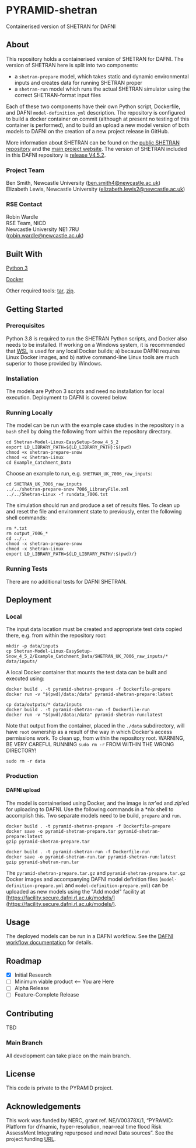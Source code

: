# PYRAMID-shetran
Containerised version of SHETRAN for DAFNI

## About
This repository holds a containerised version of SHETRAN for DAFNI. The version of SHETRAN here is split into two components:

- a `shetran-prepare` model, which takes static and dynamic environmental inputs and creates data for running SHETRAN proper
- a `shetran-run` model which runs the actual SHETRAN simulator using the correct SHETRAN-format input files

Each of these two components have their own Python script, Dockerfile, and DAFNI `model-definition.yml` description. The repository is configured to build a docker container on commit (although at present no testing of this container is performed), and to build an upload a new model version of both models to DAFNI on the creation of a new project release in GitHub.

More information about SHETRAN can be found on the [public SHETRAN repository](https://github.com/nclwater/Shetran-public) and the [main project website](https://research.ncl.ac.uk/shetran/). The version of SHETRAN included in this DAFNI repository is [release V4.5.2](https://github.com/nclwater/Shetran-public/releases/tag/V4.5.2).

### Project Team
Ben Smith, Newcastle University  ([ben.smith4@newcastle.ac.uk](mailto:ben.smith4@newcastle.ac.uk))  
Elizabeth Lewis, Newcastle University  ([elizabeth.lewis2@newcastle.ac.uk](mailto:elizabeth.lewis2@newcastle.ac.uk))  

### RSE Contact
Robin Wardle  
RSE Team, NICD  
Newcastle University NE1 7RU  
([robin.wardle@newcastle.ac.uk](mailto:robin.wardle@newcastle.ac.uk))  

## Built With
[Python 3](https://www.python.org/)

[Docker](https://www.docker.com)  

Other required tools: [tar](https://www.unix.com/man-page/linux/1/tar/), [zip](https://www.unix.com/man-page/linux/1/gzip/).

## Getting Started

### Prerequisites
Python 3.8 is required to run the SHETRAN Python scripts, and Docker also needs to be installed. If working on a Windows system, it is recommended that [WSL](https://learn.microsoft.com/en-us/windows/wsl/install) is used for any local Docker builds; a) because DAFNI requires Linux Docker images, and b) native command-line Linux tools are much superior to those provided by Windows.

### Installation
The models are Python 3 scripts and need no installation for local execution. Deployment to DAFNI is covered below.

### Running Locally
The model can be run with the example case studies in the repository in a `bash` shell by doing the following from within the repository directory.

```
cd Shetran-Model-Linux-EasySetup-Snow_4_5_2
export LD_LIBRARY_PATH=${LD_LIBRARY_PATH}:$(pwd)
chmod +x shetran-prepare-snow
chmod +x Shetran-Linux
cd Example_Catchment_Data
```
Choose an example to run, e.g. `SHETRAN_UK_7006_raw_inputs`:
```
cd SHETRAN_UK_7006_raw_inputs
../../shetran-prepare-snow 7006_LibraryFile.xml
../../Shetran-Linux -f rundata_7006.txt
```
The simulation should run and produce a set of results files. To clean up and reset the file and environment state to previously, enter the following shell commands:
```
rm *.txt
rm output_7006_*
cd ../..
chmod -x shetran-prepare-snow
chmod -x Shetran-Linux
export LD_LIBRARY_PATH=${LD_LIBRARY_PATH/:$(pwd)/}
```

### Running Tests
There are no additional tests for DAFNI SHETRAN.

## Deployment

### Local
The input data location must be created and appropriate test data copied there, e.g. from within the repository root:
```
mkdir -p data/inputs
cp Shetran-Model-Linux-EasySetup-Snow_4_5_2/Example_Catchment_Data/SHETRAN_UK_7006_raw_inputs/* data/inputs/
```
A local Docker container that mounts the test data can be built and executed using:

```
docker build . -t pyramid-shetran-prepare -f Dockerfile-prepare
docker run -v "$(pwd)/data:/data" pyramid-shetran-prepare:latest
```
``` 
cp data/outputs/* data/inputs
docker build . -t pyramid-shetran-run -f Dockerfile-run
docker run -v "$(pwd)/data:/data" pyramid-shetran-run:latest
```
Note that output from the container, placed in the `./data` subdirectory, will have `root` ownership as a result of the way in which Docker's access permissions work. To clean up, from within the repository root. WARNING, BE VERY CAREFUL RUNNING `sudo rm -r` FROM WITHIN THE WRONG DIRECTORY!
```
sudo rm -r data
```

### Production
#### DAFNI upload
The model is containerised using Docker, and the image is _tar_'ed and _zip_'ed for uploading to DAFNI. Use the following commands in a *nix shell to accomplish this. Two separate models need to be build, `prepare` and `run`.

```
docker build . -t pyramid-shetran-prepare -f Dockerfile-prepare
docker save -o pyramid-shetran-prepare.tar pyramid-shetran-prepare:latest
gzip pyramid-shetran-prepare.tar
```

```
docker build . -t pyramid-shetran-run -f Dockerfile-run
docker save -o pyramid-shetran-run.tar pyramid-shetran-run:latest
gzip pyramid-shetran-run.tar
```

The `pyramid-shetran-prepare.tar.gz` and `pyramid-shetran-prepare.tar.gz` Docker images and accompanying DAFNI model definition files (`model-definition-prepare.yml` and `model-definition-prepare.yml`) can be uploaded as new models using the "Add model" facility at [https://facility.secure.dafni.rl.ac.uk/models/](https://facility.secure.dafni.rl.ac.uk/models/).

## Usage
The deployed models can be run in a DAFNI workflow. See the [DAFNI workflow documentation](https://docs.secure.dafni.rl.ac.uk/docs/how-to/how-to-create-a-workflow) for details.


## Roadmap
- [x] Initial Research  
- [ ] Minimum viable product <-- You are Here  
- [ ] Alpha Release  
- [ ] Feature-Complete Release  

## Contributing
TBD

### Main Branch
All development can take place on the main branch. 

## License
This code is private to the PYRAMID project.

## Acknowledgements
This work was funded by NERC, grant ref. NE/V00378X/1, “PYRAMID: Platform for dYnamic, hyper-resolution, near-real time flood Risk AssessMent Integrating repurposed and novel Data sources”. See the project funding [URL](https://gtr.ukri.org/projects?ref=NE/V00378X/1).
